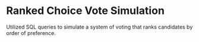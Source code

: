 # Ranked Choice Vote Simulation
Utilized SQL queries to simulate a system of voting that ranks candidates by order of preference. 
